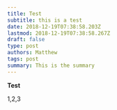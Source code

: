 ```yaml
---
title: Test
subtitle: this is a test
date: 2018-12-19T07:38:58.203Z
lastmod: 2018-12-19T07:38:58.267Z
draft: false
type: post
authors: Matthew
tags: post
summary: This is the summary
---
```

**Test**

1,2,3
